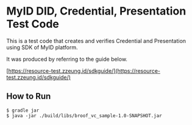 # MyID DID, Credential, Presentation Test Code

This is a test code that creates and verifies Credential and Presentation using SDK of MyID platform.

It was produced by referring to the guide below.

[https://resource-test.zzeung.id/sdkguide/](https://resource-test.zzeung.id/sdkguide/)

## How to Run

```shell script
$ gradle jar
$ java -jar ./build/libs/broof_vc_sample-1.0-SNAPSHOT.jar
```
